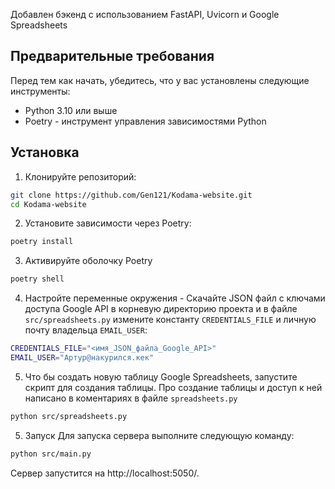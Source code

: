 
Добавлен бэкенд с использованием FastAPI, Uvicorn и Google Spreadsheets

## Предварительные требования

Перед тем как начать, убедитесь, что у вас установлены следующие инструменты:

- Python 3.10 или выше
- Poetry - инструмент управления зависимостями Python

## Установка

1. Клонируйте репозиторий:

```bash
git clone https://github.com/Gen121/Kodama-website.git
cd Kodama-website
```
2. Установите зависимости через Poetry:
```bash
poetry install
```
3. Активируйте оболочку Poetry
```bash
poetry shell
```
4. Настройте переменные окружения - Скачайте JSON файл с ключами доступа Google API в корневую директорию проекта и в файле ```src/spreadsheets.py``` измените константу ```CREDENTIALS_FILE``` и личную почту владельца ```EMAIL_USER```:
```bash
CREDENTIALS_FILE="<имя_JSON_файла_Google_API>"
EMAIL_USER="Артур@накурился.кек"
```

5. Что бы создать новую таблицу Google Spreadsheets, запустите скрипт для создания таблицы. Про создание таблицы и доступ к ней написано в коментариях в файле ```spreadsheets.py```
```bash
python src/spreadsheets.py
```

5. Запуск
Для запуска сервера выполните следующую команду:
```bash
python src/main.py
```

Сервер запустится на http://localhost:5050/.
